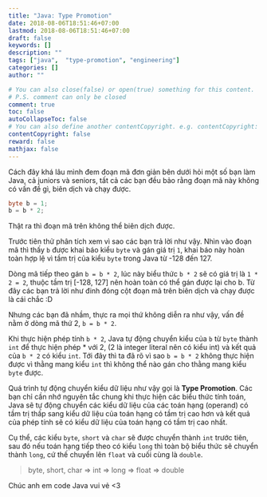 ```yaml
---
title: "Java: Type Promotion"
date: 2018-08-06T18:51:46+07:00
lastmod: 2018-08-06T18:51:46+07:00
draft: false
keywords: []
description: ""
tags: ["java",  "type-promotion", "engineering"]
categories: []
author: ""

# You can also close(false) or open(true) something for this content.
# P.S. comment can only be closed
comment: true
toc: false
autoCollapseToc: false
# You can also define another contentCopyright. e.g. contentCopyright: "This is another copyright."
contentCopyright: false
reward: false
mathjax: false
---
```


Cách đây khá lâu mình đem đoạn mã đơn giản bên dưới hỏi một số bạn làm Java, cả juniors và seniors, tất cả các bạn đều bảo rằng đoạn mã này không có vấn đề gì, biên dịch và chạy được.

```java
byte b = 1;
b = b * 2;
```
Thật ra thì đoạn mã trên không thể biên dịch được.

Trước tiên thử phân tích xem vì sao các bạn trả lời như vậy.
Nhìn vào đoạn mã thì thấy `b` được khai báo kiểu `byte` và gán giá trị `1`, khai báo này hoàn toàn hợp lệ vì tầm trị của kiểu `byte` trong Java từ -128 đến 127.

Dòng mã tiếp theo gán `b = b * 2`, lúc này biểu thức `b * 2` sẽ có giá trị là `1 * 2 = 2`, thuộc tầm trị [-128, 127] nên hoàn toàn có thể gán được lại cho b. Từ đây các bạn trả lời như đinh đóng cột đoạn mã trên biên dịch và chạy được là cái chắc :D

Nhưng các bạn đã nhầm, thực ra mọi thứ không diễn ra như vậy, vấn đề nằm ở dòng mã thứ 2, `b = b * 2`.

Khi thực hiện phép tính `b * 2`, Java tự động chuyển kiểu của `b` từ `byte` thành `int` để thực hiện phép * với 2, (2 là integer literal nên có kiểu int) và kết quả của `b * 2` có kiểu `int`. Tới đây thì ta đã rõ vì sao `b = b * 2` không thực hiện được vì thằng mang kiểu `int` thì không thể nào gán cho thằng mang kiểu `byte` được.

Quá trình tự động chuyển kiểu dữ liệu như vậy gọi là **Type Promotion**. Các bạn chỉ cần nhớ nguyên tắc chung khi thực hiện các biểu thức tính toán, Java sẽ tự động chuyển các kiểu dữ liệu của các toán hạng (operand) có tầm trị thấp sang kiểu dữ liệu của toán hạng có tầm trị cao hơn và kết quả của phép tính sẽ có kiểu dữ liệu của toán hạng có tầm trị cao nhất.

Cụ thể, các kiểu `byte`, `short` và `char` sẽ được chuyển thành `int` trước tiên, sau đó nếu toán hạng tiếp theo có kiểu `long` thì toàn bộ biểu thức sẽ chuyển thành `long`, cứ thế chuyển lên `float` và cuối cùng là `double`.

> byte, short, char => int => long => float => double


Chúc anh em code Java vui vẻ <3
